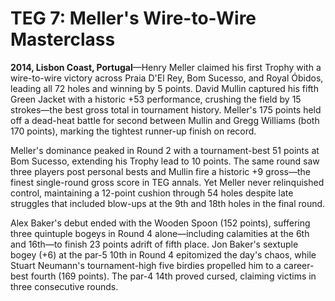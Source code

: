 # TEG 7: Meller's Wire-to-Wire Masterclass

**2014, Lisbon Coast, Portugal**—Henry Meller claimed his first Trophy with a wire-to-wire victory across Praia D'El Rey, Bom Sucesso, and Royal Óbidos, leading all 72 holes and winning by 5 points. David Mullin captured his fifth Green Jacket with a historic +53 performance, crushing the field by 15 strokes—the best gross total in tournament history. Meller's 175 points held off a dead-heat battle for second between Mullin and Gregg Williams (both 170 points), marking the tightest runner-up finish on record.

Meller's dominance peaked in Round 2 with a tournament-best 51 points at Bom Sucesso, extending his Trophy lead to 10 points. The same round saw three players post personal bests and Mullin fire a historic +9 gross—the finest single-round gross score in TEG annals. Yet Meller never relinquished control, maintaining a 12-point cushion through 54 holes despite late struggles that included blow-ups at the 9th and 18th holes in the final round.

Alex Baker's debut ended with the Wooden Spoon (152 points), suffering three quintuple bogeys in Round 4 alone—including calamities at the 6th and 16th—to finish 23 points adrift of fifth place. Jon Baker's sextuple bogey (+6) at the par-5 10th in Round 4 epitomized the day's chaos, while Stuart Neumann's tournament-high five birdies propelled him to a career-best fourth (169 points). The par-4 14th proved cursed, claiming victims in three consecutive rounds.